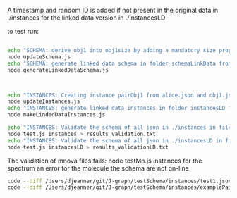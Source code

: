 
A timestamp and random ID is added if not present in the original data in ./instances for the linked data version in ./instancesLD

 to test run:

```zsh

echo "SCHEMA: derive obj1 into obj1size by adding a mandatory size property"
node updateSchema.js
echo "SCHEMA: generate linked data schema in folder schemaLinkData from folder schemaNoLinkData"
node generateLinkedDataSchema.js



echo "INSTANCES: Creating instance pairObj1 from alice.json and obj1.json"
node updateInstances.js
echo "INSTANCES: generate linked data instances in folder instancesLD from folder instances"
node makeLindedDataInstances.js

echo "INSTANCES: Validate the schema of all json in ./instances in file results_validation.txt"
node test.js instances > results_validation.txt
echo "INSTANCES: Validate the schema of all json in ./instancesLD in file results_validationLD.txt"
node test.js instancesLD > results_validationLD.txt


```



The validation of mnova files fails:
node testMn.js instances
for the spectrum an error
for the molecule the schema are not on-line

```zsh
code --diff /Users/djeanner/git/J-graph/testSchema/instances/test1.json /Users/djeanner/git/J-graph/testSchema/instancesLD/test1.json
code --diff /Users/djeanner/git/J-graph/testSchema/instances/examplePair_EmbededSchema.json /Users/djeanner/git/J-graph/testSchema/instancesLD/examplePair_EmbededSchema.json
```
